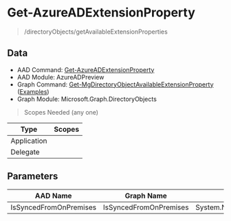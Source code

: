 # Get-AzureADExtensionProperty

> /directoryObjects/getAvailableExtensionProperties

## Data

+ AAD Command: [Get-AzureADExtensionProperty](https://docs.microsoft.com/en-us/powershell/module/AzureAD/Get-AzureADExtensionProperty?view=azureadps-2.0-preview)
+ AAD Module: AzureADPreview
+ Graph Command: [Get-MgDirectoryObjectAvailableExtensionProperty](https://docs.microsoft.com/en-us/powershell/module/Microsoft.Graph.DirectoryObjects/Get-MgDirectoryObjectAvailableExtensionProperty) ([Examples](https://github.com/orgs/msgraph/discussions?discussions_q=Get-MgDirectoryObjectAvailableExtensionProperty))
+ Graph Module: Microsoft.Graph.DirectoryObjects

> Scopes Needed (any one)

|Type|Scopes|
|---|---|
|Application||
|Delegate||

## Parameters

|AAD Name|Graph Name|AAD Type|Graph Type|Infos|
|---|---|---|---|---|
|IsSyncedFromOnPremises|IsSyncedFromOnPremises|System.Nullable/System.Boolean|System.Management.Automation.SwitchParameter||

